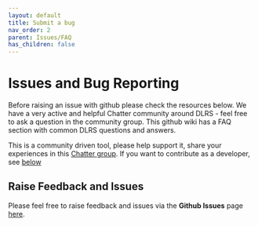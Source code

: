 ```yaml
---
layout: default
title: Submit a bug
nav_order: 2
parent: Issues/FAQ
has_children: false
---
```


# Issues and Bug Reporting

Before raising an issue with github please check the resources below. We have a very active and helpful Chatter community around DLRS - feel free to ask a question in the community group. This github wiki has a FAQ section with common DLRS questions and answers.

This is a community driven tool, please help support it, share your experiences in this [Chatter group](https://success.salesforce.com/_ui/core/chatter/groups/GroupProfilePage?g=0F9300000009O5p). If you want to contribute as a developer, see [below](#contributing-to-declarative-rollup-summary-tools)

## Raise Feedback and Issues

Please feel free to raise feedback and issues via the **Github Issues** page [here](https://github.com/afawcett/declarative-lookup-rollup-summaries/issues).

